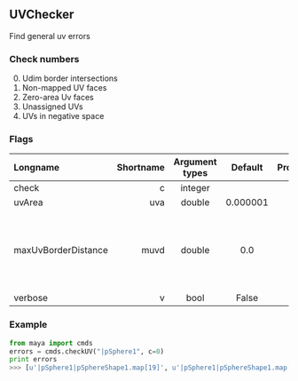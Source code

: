 ## UVChecker
Find general uv errors

### Check numbers
0. Udim border intersections
1. Non-mapped UV faces
2. Zero-area Uv faces
3. Unassigned UVs
4. UVs in negative space

### Flags
| Longname | Shortname | Argument types | Default | Properties | Description |
|:---------|----------:|:--------------:|:-------:|:----------:|:-----------:|
|check|c|integer||C||
|uvArea|uva|double|0.000001|C||
|maxUvBorderDistance|muvd|double|0.0|C|Ignore UVs close to udims borders for "Udim border intersections" check|
|verbose|v|bool|False|C||

### Example
```python
from maya import cmds
errors = cmds.checkUV("|pSphere1", c=0)
print errors
>>> [u'|pSphere1|pSphereShape1.map[19]', u'|pSphere1|pSphereShape1.map[20]', ...]
```